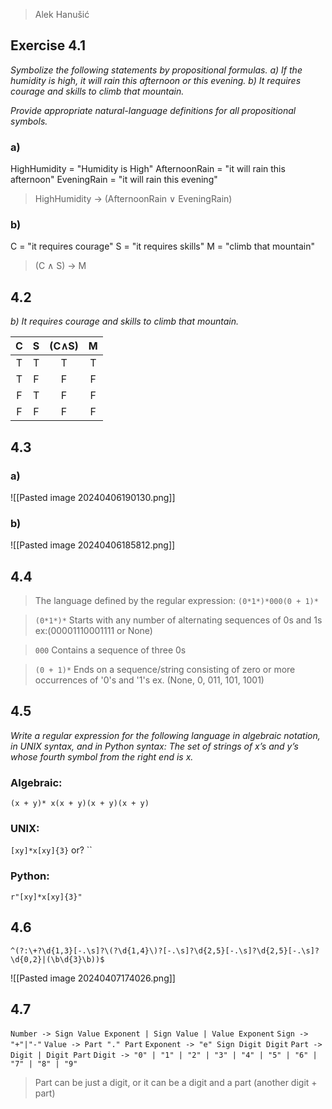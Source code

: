  >Alek Hanušić

## Exercise 4.1
*Symbolize the following statements by propositional formulas.* 
*a) If the humidity is high, it will rain this afternoon or this evening.* 
*b) It requires courage and skills to climb that mountain.* 

*Provide appropriate natural-language definitions for all propositional symbols.*
### a)
HighHumidity = "Humidity is High"
AfternoonRain = "it will rain this afternoon"
EveningRain = "it will rain this evening"


>HighHumidity → (AfternoonRain ∨ EveningRain)

### b)
C = "it requires courage"
S = "it requires skills"
M = "climb that mountain"

> (C ∧ S) → M

## 4.2
*b) It requires courage and skills to climb that mountain.* 

|  C  |  S  | (C∧S) |  M  |
|:---:|:---:|:-----:|:---:|
|  T  |  T  |   T   |  T  |
|  T  |  F  |   F   |  F  |
|  F  |  T  |   F   |  F  |
|  F  |  F  |   F   |  F  |
## 4.3
### a)
![[Pasted image 20240406190130.png]]
### b)

![[Pasted image 20240406185812.png]]

## 4.4
>The language defined by the regular expression: `(0*1*)*000(0 + 1)*`

>`(0*1*)*`
>Starts with any number of alternating sequences of 0s and 1s 
>ex:(00001110001111 or None)

>`000`
>Contains a sequence of three 0s

>`(0 + 1)*`
>Ends on a sequence/string consisting of zero or more occurrences of '0's and '1's
>ex. (None, 0, 011, 101, 1001)

## 4.5
*Write a regular expression for the following language in algebraic notation, in UNIX syntax, and in Python syntax: The set of strings of x’s and y’s whose fourth symbol from the right end is x.*

### Algebraic:
`(x + y)* x(x + y)(x + y)(x + y)`

### UNIX:
`[xy]*x[xy]{3}`
or?
``
### Python:

`r"[xy]*x[xy]{3}"`

## 4.6
`^(?:\+?\d{1,3}[-.\s]?\(?\d{1,4}\)?[-.\s]?\d{2,5}[-.\s]?\d{2,5}[-.\s]?\d{0,2}|(\b\d{3}\b))$`

![[Pasted image 20240407174026.png]]

## 4.7 

`Number -> Sign Value Exponent | Sign Value | Value Exponent`
`Sign -> "+"|"-"`
`Value -> Part "." Part`
`Exponent -> "e" Sign Digit Digit`
`Part -> Digit | Digit Part`
`Digit -> "0" | "1" | "2" | "3" | "4" | "5" | "6" | "7" | "8" | "9"`

> Part can be just a digit, or it can be a digit and a part (another digit + part)
